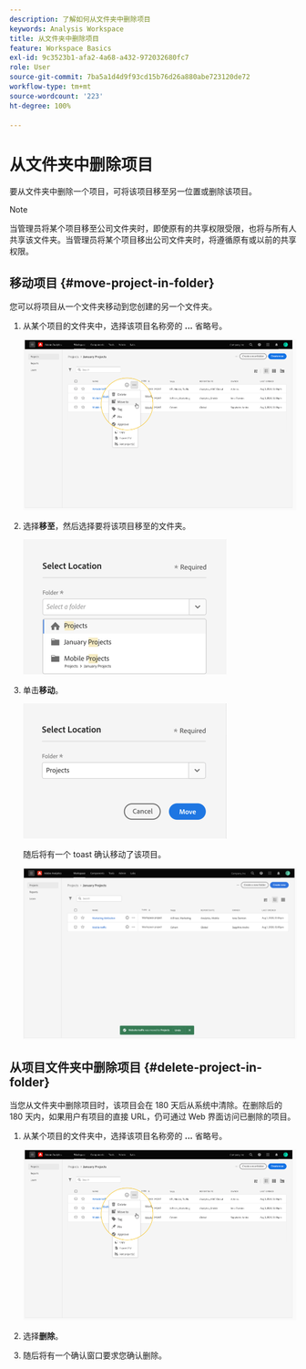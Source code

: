 ```yaml
---
description: 了解如何从文件夹中删除项目
keywords: Analysis Workspace
title: 从文件夹中删除项目
feature: Workspace Basics
exl-id: 9c3523b1-afa2-4a68-a432-972032680fc7
role: User
source-git-commit: 7ba5a1d4d9f93cd15b76d26a880abe723120de72
workflow-type: tm+mt
source-wordcount: '223'
ht-degree: 100%

---
```


# 从文件夹中删除项目

要从文件夹中删除一个项目，可将该项目移至另一位置或删除该项目。

>[!NOTE]
>
>当管理员将某个项目移至公司文件夹时，即使原有的共享权限受限，也将与所有人共享该文件夹。当管理员将某个项目移出公司文件夹时，将遵循原有或以前的共享权限。

## 移动项目 {#move-project-in-folder}

您可以将项目从一个文件夹移动到您创建的另一个文件夹。

1. 从某个项目的文件夹中，选择该项目名称旁的 **...** 省略号。

   ![省略号选项。](/help/analysis-workspace/build-workspace-project/assets/move1.png)

1. 选择&#x200B;**移至**，然后选择要将该项目移至的文件夹。

   ![“选择位置”窗口。](/help/analysis-workspace/build-workspace-project/assets/move-select-location.png)

1. 单击&#x200B;**移动**。

   ![单击“移动”。](/help/analysis-workspace/build-workspace-project/assets/move-click-move.png)

   随后将有一个 toast 确认移动了该项目。

   ![移动确认 toast。](/help/analysis-workspace/build-workspace-project/assets/move-project-moved.png)

## 从项目文件夹中删除项目 {#delete-project-in-folder}

当您从文件夹中删除项目时，该项目会在 180 天后从系统中清除。在删除后的 180 天内，如果用户有项目的直接 URL，仍可通过 Web 界面访问已删除的项目。

1. 从某个项目的文件夹中，选择该项目名称旁的 **...** 省略号。

   ![省略号选项。](/help/analysis-workspace/build-workspace-project/assets/move1.png)

1. 选择&#x200B;**删除**。

1. 随后将有一个确认窗口要求您确认删除。
